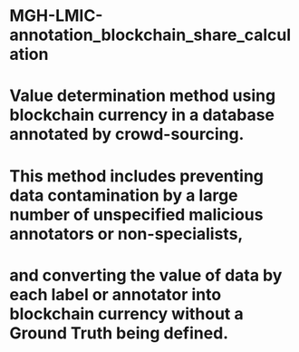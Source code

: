 # MGH-LMIC-annotation_blockchain_share_calculation
# Value determination method using blockchain currency in a database annotated by crowd-sourcing.
# This method includes preventing data contamination by a large number of unspecified malicious annotators or non-specialists, 
# and converting the value of data by each label or annotator into blockchain currency without a Ground Truth being defined.
